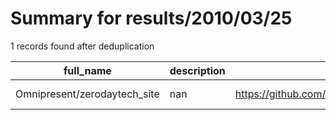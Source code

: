 
# Summary for results/2010/03/25
    
1 records found after deduplication

| full_name | description | html_url | matched_list | matched_count | pushed_at | size | stargazers_count | language | forks_count |
|------------------------------|---------------|-------------------------------------------------|----------------|-----------------|---------------------------|--------|--------------------|------------|---------------|
| Omnipresent/zerodaytech_site | nan | https://github.com/Omnipresent/zerodaytech_site | ['zeroday'] | 1 | 2010-03-25 04:22:05+00:00 | 172 | 0 | Ruby | 0 |
